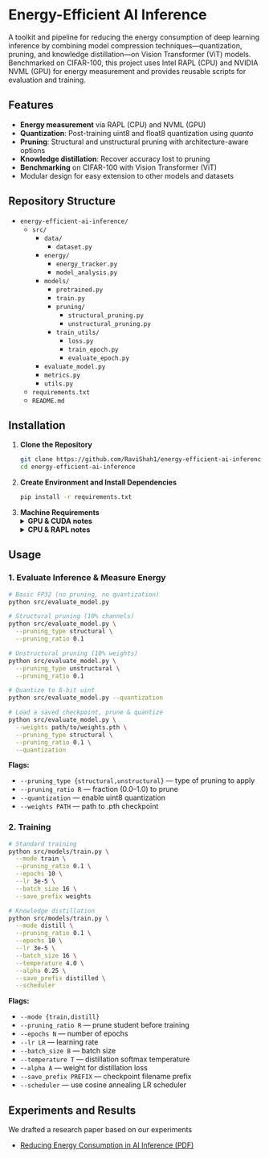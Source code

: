 # Energy-Efficient AI Inference

A toolkit and pipeline for reducing the energy consumption of deep learning inference by combining model compression techniques—quantization, pruning, and knowledge distillation—on Vision Transformer (ViT) models. Benchmarked on CIFAR-100, this project uses Intel RAPL (CPU) and NVIDIA NVML (GPU) for energy measurement and provides reusable scripts for evaluation and training.

## Features

- **Energy measurement** via RAPL (CPU) and NVML (GPU)  
- **Quantization**: Post-training uint8 and float8 quantization using _quanto_  
- **Pruning**: Structural and unstructural pruning with architecture-aware options  
- **Knowledge distillation**: Recover accuracy lost to pruning  
- **Benchmarking** on CIFAR-100 with Vision Transformer (ViT)  
- Modular design for easy extension to other models and datasets  

## Repository Structure
- `energy-efficient-ai-inference/`
  - `src/`
    - `data/`
      - `dataset.py`
    - `energy/`
      - `energy_tracker.py`
      - `model_analysis.py`
    - `models/`
      - `pretrained.py`
      - `train.py`
      - `pruning/`
        - `structural_pruning.py`
        - `unstructural_pruning.py`
      - `train_utils/`
        - `loss.py`
        - `train_epoch.py`
        - `evaluate_epoch.py`
    - `evaluate_model.py`
    - `metrics.py`
    - `utils.py`
  - `requirements.txt`
  - `README.md`

## Installation

1. **Clone the Repository**  
   ```bash
   git clone https://github.com/RaviShah1/energy-efficient-ai-inference.git
   cd energy-efficient-ai-inference
    ```
2. **Create Environment and Install Dependencies**
    ```bash
    pip install -r requirements.txt
    ```
3. **Machine Requirements**
    <details> <summary><strong>GPU & CUDA notes</strong></summary>
    The requirements.txt pins CUDA-enabled builds for PyTorch and related packages (e.g. torch==2.5.1+cu121). To run on GPU, ensure you have the matching NVIDIA driver and CUDA 12.1 toolkit installed. The GPU must be compatible with NVML power readings to get GPU energy measurements. 
    </details>
    <details> <summary><strong>CPU & RAPL notes</strong></summary>
    To measure CPU energy consumption, we use RAPL. Your machine must use an Intel Processor with RAPL energy tracker and permissions to effectively use our code.
    </details>

## Usage

### 1. Evaluate Inference & Measure Energy

```bash
# Basic FP32 (no pruning, no quantization)
python src/evaluate_model.py

# Structural pruning (10% channels)
python src/evaluate_model.py \
  --pruning_type structural \
  --pruning_ratio 0.1

# Unstructural pruning (10% weights)
python src/evaluate_model.py \
  --pruning_type unstructural \
  --pruning_ratio 0.1

# Quantize to 8-bit uint
python src/evaluate_model.py --quantization

# Load a saved checkpoint, prune & quantize
python src/evaluate_model.py \
  --weights path/to/weights.pth \
  --pruning_type structural \
  --pruning_ratio 0.1 \
  --quantization
```
**Flags:**
- `--pruning_type {structural,unstructural}` — type of pruning to apply
- `--pruning_ratio R` — fraction (0.0–1.0) to prune
- `--quantization` — enable uint8 quantization
- `--weights PATH` — path to .pth checkpoint

### 2. Training
```bash
# Standard training
python src/models/train.py \
  --mode train \
  --pruning_ratio 0.1 \
  --epochs 10 \
  --lr 3e-5 \
  --batch_size 16 \
  --save_prefix weights

# Knowledge distillation
python src/models/train.py \
  --mode distill \
  --pruning_ratio 0.1 \
  --epochs 10 \
  --lr 3e-5 \
  --batch_size 16 \
  --temperature 4.0 \
  --alpha 0.25 \
  --save_prefix distilled \
  --scheduler
```

**Flags:**
- `--mode {train,distill}`
- `--pruning_ratio R` — prune student before training
- `--epochs N` — number of epochs
- `--lr LR` — learning rate
- `--batch_size B` — batch size
- `--temperature T` — distillation softmax temperature
- -`-alpha A` — weight for distillation loss
- `--save_prefix PREFIX` — checkpoint filename prefix
- `--scheduler` — use cosine annealing LR scheduler

## Experiments and Results

We drafted a research paper based on our experiments

- [Reducing Energy Consumption in AI Inference (PDF)](EEC_Research_Paper.pdf)